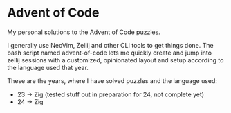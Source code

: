 Advent of Code
==============

My personal solutions to the Advent of Code puzzles.

I generally use NeoVim, Zellij and other CLI tools to get things done.
The bash script named advent-of-code lets me quickly create and jump into zellij sessions
with a customized, opinionated layout and setup according to the language used that year.

These are the years, where I have solved puzzles and the language used:

* 23 -> Zig (tested stuff out in preparation for 24, not complete yet)
* 24 -> Zig
